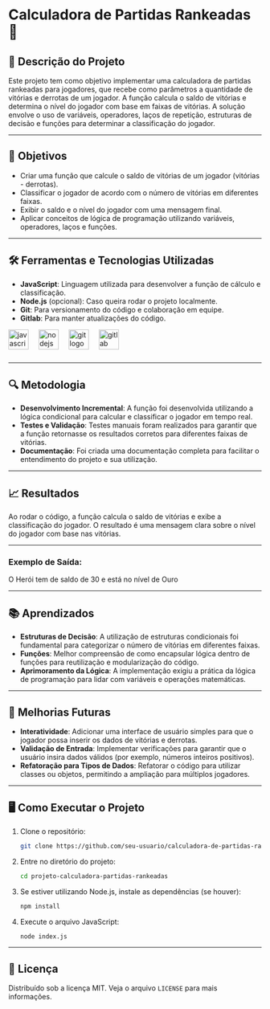# Calculadora de Partidas Rankeadas 🚀

## 📜 Descrição do Projeto

Este projeto tem como objetivo implementar uma calculadora de partidas rankeadas para jogadores, que recebe como parâmetros a quantidade de vitórias e derrotas de um jogador. A função calcula o saldo de vitórias e determina o nível do jogador com base em faixas de vitórias. A solução envolve o uso de variáveis, operadores, laços de repetição, estruturas de decisão e funções para determinar a classificação do jogador.

---
## 🎯 Objetivos

- Criar uma função que calcule o saldo de vitórias de um jogador (vitórias - derrotas).
- Classificar o jogador de acordo com o número de vitórias em diferentes faixas.
- Exibir o saldo e o nível do jogador com uma mensagem final.
- Aplicar conceitos de lógica de programação utilizando variáveis, operadores, laços e funções.

---
## 🛠 Ferramentas e Tecnologias Utilizadas

- **JavaScript**: Linguagem utilizada para desenvolver a função de cálculo e classificação.
- **Node.js** (opcional): Caso queira rodar o projeto localmente.
- **Git**: Para versionamento do código e colaboração em equipe.
- **Gitlab**: Para manter atualizações do código.

<div align="left">
  <img src="https://skillicons.dev/icons?i=js" height="40" alt="javascript logo"  />
  <img width="12" />
  <img src="https://skillicons.dev/icons?i=nodejs" height="40" alt="nodejs logo"  />
  <img width="12" />
  <img src="https://skillicons.dev/icons?i=git" height="40" alt="git logo"  />
  <img width="12" />
  <img src="https://cdn.jsdelivr.net/gh/devicons/devicon/icons/gitlab/gitlab-original.svg" height="40" alt="gitlab logo"  />
</div>

###

---
## 🔍 Metodologia

- **Desenvolvimento Incremental**: A função foi desenvolvida utilizando a lógica condicional para calcular e classificar o jogador em tempo real.
- **Testes e Validação**: Testes manuais foram realizados para garantir que a função retornasse os resultados corretos para diferentes faixas de vitórias.
- **Documentação**: Foi criada uma documentação completa para facilitar o entendimento do projeto e sua utilização.

---
## 📈 Resultados

Ao rodar o código, a função calcula o saldo de vitórias e exibe a classificação do jogador. O resultado é uma mensagem clara sobre o nível do jogador com base nas vitórias.

---
### Exemplo de Saída: 
O Herói tem de saldo de 30 e está no nível de Ouro

---
## 📚 Aprendizados

- **Estruturas de Decisão**: A utilização de estruturas condicionais foi fundamental para categorizar o número de vitórias em diferentes faixas.
- **Funções**: Melhor compreensão de como encapsular lógica dentro de funções para reutilização e modularização do código.
- **Aprimoramento da Lógica**: A implementação exigiu a prática da lógica de programação para lidar com variáveis e operações matemáticas.

---
## 🚀 Melhorias Futuras

- **Interatividade**: Adicionar uma interface de usuário simples para que o jogador possa inserir os dados de vitórias e derrotas.
- **Validação de Entrada**: Implementar verificações para garantir que o usuário insira dados válidos (por exemplo, números inteiros positivos).
- **Refatoração para Tipos de Dados**: Refatorar o código para utilizar classes ou objetos, permitindo a ampliação para múltiplos jogadores.

---
## 🖥 Como Executar o Projeto

1. Clone o repositório:
    ```bash
    git clone https://github.com/seu-usuario/calculadora-de-partidas-rankeadas.git
    ```

2. Entre no diretório do projeto:
    ```bash
    cd projeto-calculadora-partidas-rankeadas
    ```

3. Se estiver utilizando Node.js, instale as dependências (se houver):
    ```bash
    npm install
    ```

4. Execute o arquivo JavaScript:
    ```bash
    node index.js
    ```

---
## 📄 Licença

Distribuído sob a licença MIT. Veja o arquivo `LICENSE` para mais informações.